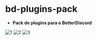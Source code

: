# bd-plugins-pack

- **Pack de plugins para o BetterDiscord**

![1](https://user-images.githubusercontent.com/101910294/169630229-ad0a0215-a007-46a1-92f3-a09ea02f6b80.png)
![2](https://user-images.githubusercontent.com/101910294/169630230-d8138ca8-c1f5-4cdf-bf54-77a972ddfee4.png)
![3](https://user-images.githubusercontent.com/101910294/169630231-91cc26fe-066a-41cb-970b-05b358574a9e.png)
